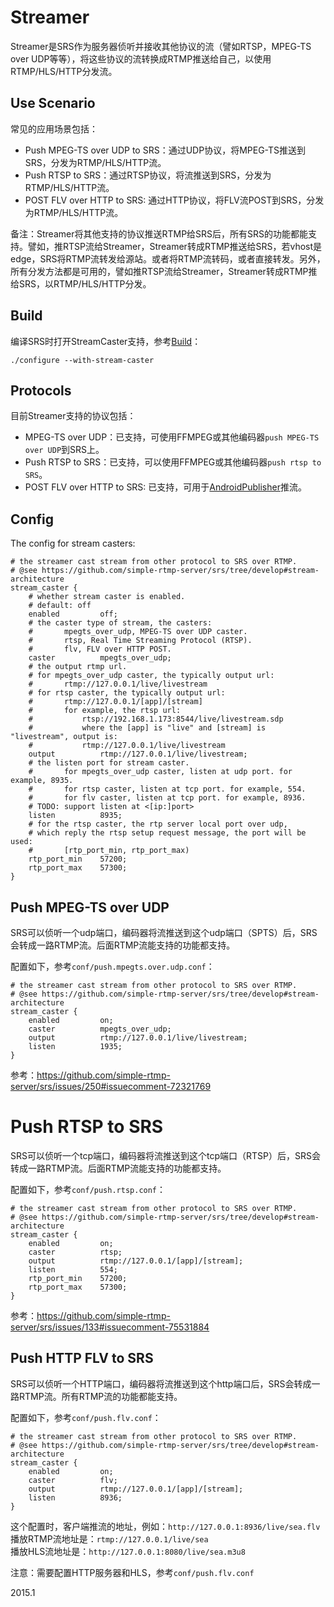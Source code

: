 # Streamer

Streamer是SRS作为服务器侦听并接收其他协议的流（譬如RTSP，MPEG-TS over UDP等等），将这些协议的流转换成RTMP推送给自己，以使用RTMP/HLS/HTTP分发流。

## Use Scenario

常见的应用场景包括：

* Push MPEG-TS over UDP to SRS：通过UDP协议，将MPEG-TS推送到SRS，分发为RTMP/HLS/HTTP流。
* Push RTSP to SRS：通过RTSP协议，将流推送到SRS，分发为RTMP/HLS/HTTP流。
* POST FLV over HTTP to SRS: 通过HTTP协议，将FLV流POST到SRS，分发为RTMP/HLS/HTTP流。

备注：Streamer将其他支持的协议推送RTMP给SRS后，所有SRS的功能都能支持。譬如，推RTSP流给Streamer，Streamer转成RTMP推送给SRS，若vhost是edge，SRS将RTMP流转发给源站。或者将RTMP流转码，或者直接转发。另外，所有分发方法都是可用的，譬如推RTSP流给Streamer，Streamer转成RTMP推给SRS，以RTMP/HLS/HTTP分发。

## Build

编译SRS时打开StreamCaster支持，参考[Build](https://github.com/simple-rtmp-server/srs/wiki/v2_CN_Build)：

```
./configure --with-stream-caster
```

## Protocols

目前Streamer支持的协议包括：

* MPEG-TS over UDP：已支持，可使用FFMPEG或其他编码器`push MPEG-TS over UDP`到SRS上。
* Push RTSP to SRS：已支持，可以使用FFMPEG或其他编码器`push rtsp to SRS`。
* POST FLV over HTTP to SRS: 已支持，可用于[AndroidPublisher][ap]推流。

## Config

The config for stream casters:

```
# the streamer cast stream from other protocol to SRS over RTMP.
# @see https://github.com/simple-rtmp-server/srs/tree/develop#stream-architecture
stream_caster {
    # whether stream caster is enabled.
    # default: off
    enabled         off;
    # the caster type of stream, the casters:
    #       mpegts_over_udp, MPEG-TS over UDP caster.
    #       rtsp, Real Time Streaming Protocol (RTSP).
    #       flv, FLV over HTTP POST.
    caster          mpegts_over_udp;
    # the output rtmp url.
    # for mpegts_over_udp caster, the typically output url:
    #       rtmp://127.0.0.1/live/livestream
    # for rtsp caster, the typically output url:
    #       rtmp://127.0.0.1/[app]/[stream]
    #       for example, the rtsp url:
    #           rtsp://192.168.1.173:8544/live/livestream.sdp
    #           where the [app] is "live" and [stream] is "livestream", output is:
    #           rtmp://127.0.0.1/live/livestream
    output          rtmp://127.0.0.1/live/livestream;
    # the listen port for stream caster.
    #       for mpegts_over_udp caster, listen at udp port. for example, 8935.
    #       for rtsp caster, listen at tcp port. for example, 554.
    #       for flv caster, listen at tcp port. for example, 8936.
    # TODO: support listen at <[ip:]port>
    listen          8935;
    # for the rtsp caster, the rtp server local port over udp,
    # which reply the rtsp setup request message, the port will be used:
    #       [rtp_port_min, rtp_port_max)
    rtp_port_min    57200;
    rtp_port_max    57300;
}
```

## Push MPEG-TS over UDP

SRS可以侦听一个udp端口，编码器将流推送到这个udp端口（SPTS）后，SRS会转成一路RTMP流。后面RTMP流能支持的功能都支持。

配置如下，参考`conf/push.mpegts.over.udp.conf`：

```
# the streamer cast stream from other protocol to SRS over RTMP.
# @see https://github.com/simple-rtmp-server/srs/tree/develop#stream-architecture
stream_caster {
    enabled         on;
    caster          mpegts_over_udp;
    output          rtmp://127.0.0.1/live/livestream;
    listen          1935;
}
```

参考：https://github.com/simple-rtmp-server/srs/issues/250#issuecomment-72321769

# Push RTSP to SRS

SRS可以侦听一个tcp端口，编码器将流推送到这个tcp端口（RTSP）后，SRS会转成一路RTMP流。后面RTMP流能支持的功能都支持。

配置如下，参考`conf/push.rtsp.conf`：

```
# the streamer cast stream from other protocol to SRS over RTMP.
# @see https://github.com/simple-rtmp-server/srs/tree/develop#stream-architecture
stream_caster {
    enabled         on;
    caster          rtsp;
    output          rtmp://127.0.0.1/[app]/[stream];
    listen          554;
    rtp_port_min    57200;
    rtp_port_max    57300;
}
```

参考：https://github.com/simple-rtmp-server/srs/issues/133#issuecomment-75531884

## Push HTTP FLV to SRS

SRS可以侦听一个HTTP端口，编码器将流推送到这个http端口后，SRS会转成一路RTMP流。所有RTMP流的功能都能支持。

配置如下，参考`conf/push.flv.conf`：

```
# the streamer cast stream from other protocol to SRS over RTMP.
# @see https://github.com/simple-rtmp-server/srs/tree/develop#stream-architecture
stream_caster {
    enabled         on;
    caster          flv;
    output          rtmp://127.0.0.1/[app]/[stream];
    listen          8936;
}
```

这个配置时，客户端推流的地址，例如：`http://127.0.0.1:8936/live/sea.flv`<br/>
播放RTMP流地址是：`rtmp://127.0.0.1/live/sea`<br/>
播放HLS流地址是：`http://127.0.0.1:8080/live/sea.m3u8`

注意：需要配置HTTP服务器和HLS，参考`conf/push.flv.conf`

2015.1

[ap]: https://github.com/simple-rtmp-server/android-publisher
